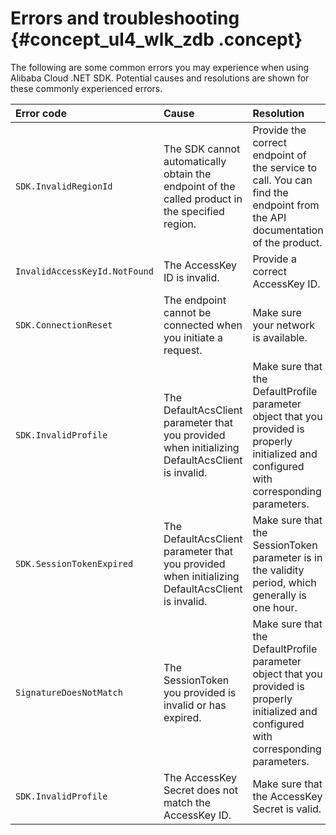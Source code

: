 # Errors and troubleshooting {#concept_ul4_wlk_zdb .concept}

The following are some common errors you may experience when using Alibaba Cloud .NET SDK. Potential causes and resolutions are shown for these commonly experienced errors.

|Error code|Cause|Resolution|
|:---------|:----|:---------|
|`SDK.InvalidRegionId`|The SDK cannot automatically obtain the endpoint of the called product in the specified region.|Provide the correct endpoint of the service to call. You can find the endpoint from the API documentation of the product.|
|`InvalidAccessKeyId.NotFound`|The AccessKey ID is invalid.|Provide a correct AccessKey ID.|
|`SDK.ConnectionReset`|The endpoint cannot be connected when you initiate a request.|Make sure your network is available.|
|`SDK.InvalidProfile`|The DefaultAcsClient parameter that you provided when initializing DefaultAcsClient is invalid.|Make sure that the DefaultProfile parameter object that you provided is properly initialized and configured with corresponding parameters.|
|`SDK.SessionTokenExpired`|The DefaultAcsClient parameter that you provided when initializing DefaultAcsClient is invalid.|Make sure that the SessionToken parameter is in the validity period, which generally is one hour.|
|`SignatureDoesNotMatch`|The SessionToken you provided is invalid or has expired.|Make sure that the DefaultProfile parameter object that you provided is properly initialized and configured with corresponding parameters.|
|`SDK.InvalidProfile`|The AccessKey Secret does not match the AccessKey ID.|Make sure that the AccessKey Secret is valid.|

